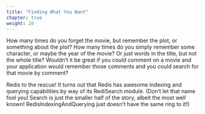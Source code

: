```yaml
---
title: "Finding What You Want"
chapter: true
weight: 20
---
```

How many times do you forget the movie, but remember the plot, or something about the plot? How many times do you simply remember some character, or maybe the year of the movie? Or just words in the title, but not the whole title? Wouldn’t it be great if you could comment on a movie and your application would remember those comments and you could search for that movie by comment?

Redis to the rescue! It turns out that Redis has awesome indexing and querying capabilities by way of its RediSearch module. (Don’t let that name fool you! Search is just the smaller half of the story, albeit the most well known! RedisIndexingAndQuerying just doesn’t have the same ring to it!)
